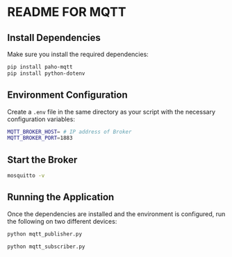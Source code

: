 # README FOR MQTT

## Install Dependencies

Make sure you install the required dependencies:

```bash
pip install paho-mqtt
pip install python-dotenv
```

## Environment Configuration

Create a `.env` file in the same directory as your script with the necessary configuration variables:

```bash
MQTT_BROKER_HOST= # IP address of Broker
MQTT_BROKER_PORT=1883
```
## Start the Broker

```bash
mosquitto -v
```

## Running the Application

Once the dependencies are installed and the environment is configured, run the following on two different devices:

```bash
python mqtt_publisher.py
```
```bash
python mqtt_subscriber.py
```
